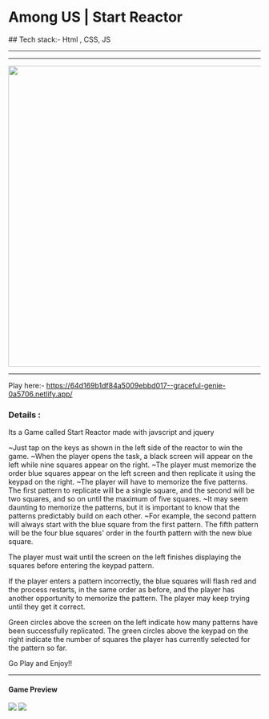 <h1>Among US | Start Reactor</h1>
## Tech stack:-
Html , CSS, JS
<hr>

<hr>
<img width="600px" src="files/images/preview.png">
<hr>

Play here:- https://64d169b1df84a5009ebbd017--graceful-genie-0a5706.netlify.app/

<h3>Details : </h3>
<p> Its a Game called Start Reactor made with javscript and jquery 

~Just tap on the keys  as shown in the left side of the reactor to win the game.
~When the player opens the task, a black screen will appear on the left while nine squares appear on the right. 
~The player must memorize the order blue squares appear on the left screen and then replicate it using the keypad on the right.
~The player will have to memorize the five patterns. The first pattern to replicate will be a single square, and the second will be two squares, and so on until the maximum of five squares.
~It may seem daunting to memorize the patterns, but it is important to know that the patterns predictably build on each other. 
~For example, the second pattern will always start with the blue square from the first pattern. The fifth pattern will be the four blue squares' order in the fourth pattern with the new blue square.

The player must wait until the screen on the left finishes displaying the squares before entering the keypad pattern.

If the player enters a pattern incorrectly, the blue squares will flash red and the process restarts, in the same order as before, and the player has another opportunity to memorize the pattern. The player may keep trying until they get it correct.

Green circles above the screen on the left indicate how many patterns have been successfully replicated. The green circles above the keypad on the right indicate the number of squares the player has currently selected for the pattern so far.

Go Play and Enjoy!!</p>

<hr>
<h4>Game Preview</h4>
<img src="files/images/win.gif">
<img src="files/images/loose.gif">
